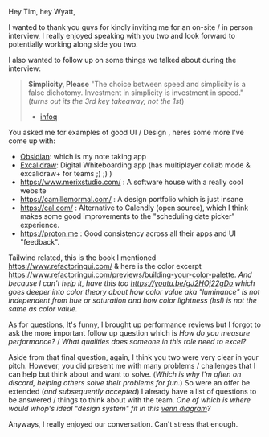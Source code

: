 Hey Tim, hey Wyatt,

I wanted to thank you guys for kindly inviting me for an on-site / in person interview, I really enjoyed speaking with you two and look forward to potentially working along side you two.

I also wanted to follow up on some things we talked about during the interview:

> **Simplicity, Please**
> "The choice between speed and simplicity is a false dichotomy. Investment in simplicity is investment in speed."
> (*turns out its the 3rd key takeaway, not the 1st*)
>- [infoq](https://www.infoq.com/articles/simplicity-manifesto-development/)

You asked me for examples of good UI / Design , heres some more I've come up with:
- [Obsidian](https://obsidian.md/): which is my note taking app
- [Excalidraw](https://excalidraw.com/): Digital Whiteboarding app (has multiplayer collab mode & excalidraw+ for teams ;) ;) )
- https://www.merixstudio.com/ : A software house with a really cool website
- https://camillemormal.com/ : A design portfolio which is just insane
- https://cal.com/ : Alternative to Calendly (open source), which I think makes some good improvements to the "scheduling date picker" experience.
- https://proton.me : Good consistency across all their apps and UI "feedback".

Tailwind related, this is the book I mentioned https://www.refactoringui.com/ & here is the color excerpt https://www.refactoringui.com/previews/building-your-color-palette. _And because I can't help it, have this too https://youtu.be/gJ2HOj22gDo which goes deeper into color theory about how color value aka "luminance" is not independent from hue or saturation and how color lightness (hsl) is not the same as color value._

As for questions, It's funny, I brought up performance reviews but I forgot to ask the more important follow up question which is _How do you measure performance?_ / _What qualities does someone in this role need to excel?_

Aside from that final question, again, I think you two were very clear in your pitch. However, you did present me with many problems / challenges that I can help but think about and want to solve. (_Which is why I'm often on discord, helping others solve their problems for fun._) So were an offer be extended (_and subsequently accepted_) I already have a list of questions to be answered / things to think about with the team. _One of which is where would whop's ideal "design system" fit in this [venn diagram](https://youtu.be/CQuTF-bkOgc?t=704 "venn diagram")?_

Anyways, I really enjoyed our conversation. Can't stress that enough.

